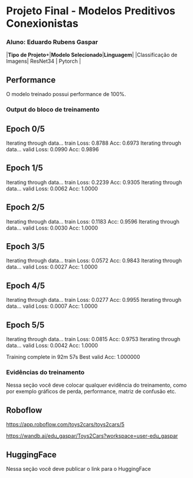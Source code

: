 # Projeto Final - Modelos Preditivos Conexionistas

### Aluno: Eduardo Rubens Gaspar

|****Tipo de Projeto*****|**Modelo Selecionado**|**Linguagem**|
|Classificação de Imagens|       ResNet34       |   Pytorch   |


## Performance

O modelo treinado possui performance de 100%.

### Output do bloco de treinamento

 
Epoch 0/5
----------
Iterating through data...
train Loss: 0.8788 Acc: 0.6973
Iterating through data...
valid Loss: 0.0990 Acc: 0.9896

Epoch 1/5
----------
Iterating through data...
train Loss: 0.2239 Acc: 0.9305
Iterating through data...
valid Loss: 0.0062 Acc: 1.0000

Epoch 2/5
----------
Iterating through data...
train Loss: 0.1183 Acc: 0.9596
Iterating through data...
valid Loss: 0.0030 Acc: 1.0000

Epoch 3/5
----------
Iterating through data...
train Loss: 0.0572 Acc: 0.9843
Iterating through data...
valid Loss: 0.0027 Acc: 1.0000

Epoch 4/5
----------
Iterating through data...
train Loss: 0.0277 Acc: 0.9955
Iterating through data...
valid Loss: 0.0007 Acc: 1.0000

Epoch 5/5
----------
Iterating through data...
train Loss: 0.0815 Acc: 0.9753
Iterating through data...
valid Loss: 0.0042 Acc: 1.0000

Training complete in 92m 57s
Best valid Acc: 1.000000


### Evidências do treinamento

Nessa seção você deve colocar qualquer evidência do treinamento, como por exemplo gráficos de perda, performance, matriz de confusão etc.



## Roboflow


https://app.roboflow.com/toys2cars/toys2cars/5



https://wandb.ai/edu_gaspar/Toys2Cars?workspace=user-edu_gaspar

## HuggingFace

Nessa seção você deve publicar o link para o HuggingFace
